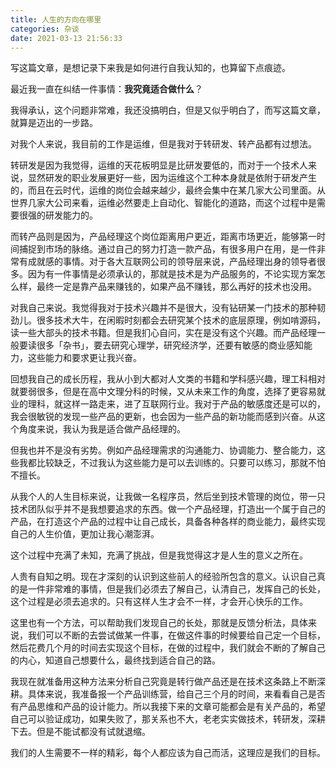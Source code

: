 ```yaml
---
title: 人生的方向在哪里
categories: 杂谈
date: 2021-03-13 21:56:33
---
```



写这篇文章，是想记录下来我是如何进行自我认知的，也算留下点痕迹。

最近我一直在纠结一件事情：**我究竟适合做什么**？

我得承认，这个问题非常难，我还没搞明白，但是又似乎明白了，而写这篇文章，就算是迈出的一步路。

<!-- more -->

对我个人来说，我目前的工作是运维，但是我对于转研发、转产品都有过想法。

转研发是因为我觉得，运维的天花板明显是比研发要低的，而对于一个技术人来说，显然研发的职业发展更好一些，因为运维这个工种本身就是依附于研发产生的，而且在云时代，运维的岗位会越来越少，最终会集中在某几家大公司里面。从世界几家大公司来看，运维必然要走上自动化、智能化的道路，而这个过程中是需要很强的研发能力的。

而转产品则是因为，产品经理这个岗位距离用户更近，距离市场更近，能够第一时间捕捉到市场的脉络。通过自己的努力打造一款产品，有很多用户在用，是一件非常有成就感的事情。对于各大互联网公司的领导层来说，产品经理出身的领导者很多。因为有一件事情是必须承认的，那就是技术是为产品服务的，不论实现方案怎么样，最终一定是靠产品来赚钱的，如果产品不赚钱，那么再好的技术也没用。

对我自己来说。我觉得我对于技术兴趣并不是很大，没有钻研某一门技术的那种韧劲儿。很多技术大牛，在闲暇时刻都会去研究某个技术的底层原理，例如啃源码，读一些大部头的技术书籍。但是我扪心自问，实在是没有这个兴趣。而产品经理一般要读很多「杂书」，要去研究心理学，研究经济学，还要有敏感的商业感知能力，这些能力和要求更让我兴奋。

回想我自己的成长历程，我从小到大都对人文类的书籍和学科感兴趣，理工科相对就要弱很多，但是在高中文理分科的时候，又从未来工作的角度，选择了更容易就业的理科，就这样一路走来，进了互联网行业。我对于产品的敏感度还是可以的，我会很敏锐的发现一些产品的更新，也会因为一些产品的新功能而感到兴奋。从这个角度来说，我认为我是适合做产品经理的。

但我也并不是没有劣势。例如产品经理需求的沟通能力、协调能力、整合能力，这些我都比较缺乏，不过我认为这些能力是可以去训练的。只要可以练习，那就不怕不擅长。

从我个人的人生目标来说，让我做一名程序员，然后坐到技术管理的岗位，带一只技术团队似乎并不是我想要追求的东西。做一个产品经理，打造出一个属于自己的产品，在打造这个产品的过程中让自己成长，具备各种各样的商业能力，最终实现自己的人生价值，更加让我心潮澎湃。

这个过程中充满了未知，充满了挑战，但是我觉得这才是人生的意义之所在。

人贵有自知之明。现在才深刻的认识到这些前人的经验所包含的意义。认识自己真的是一件非常难的事情，但是我们必须去了解自己，认清自己，发挥自己的长处，这个过程是必须去追求的。只有这样人生才会不一样，才会开心快乐的工作。

这里也有一个方法，可以帮助我们发现自己的长处，那就是反馈分析法，具体来说，我们可以不断的去尝试做某一件事，在做这件事的时候要给自己定一个目标，然后花费几个月的时间去实现这个目标，在做的过程中，我们就会不断的了解自己的内心，知道自己想要什么，最终找到适合自己的路。

我现在就准备用这种方法来分析自己究竟是转行做产品还是在技术这条路上不断深耕。具体来说，我准备报一个产品训练营，给自己三个月的时间，来看看自己是否有产品思维和产品的设计能力。所以我接下来的文章可能都会是有关产品的，希望自己可以验证成功，如果失败了，那关系也不大，老老实实做技术，转研发，深耕下去。但是不能试都没有试就退缩。

我们的人生需要不一样的精彩，每个人都应该为自己而活，这理应是我们的目标。

